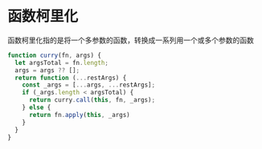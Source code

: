 # 函数柯里化

函数柯里化指的是将一个多参数的函数，转换成一系列用一个或多个参数的函数

```js
function curry(fn, args) {
  let argsTotal = fn.length;
  args = args ?? [];
  return function (...restArgs) {
    const _args = [...args, ...restArgs];
    if (_args.length < argsTotal) {
      return curry.call(this, fn, _args);
    } else {
      return fn.apply(this, _args)
    }
  }
}
```